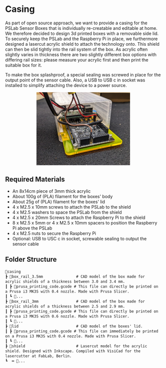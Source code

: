 # Casing

As part of open source approach, we want to provide a casing for the PSLab Sensor
Boxes that is individually re-creatable and editable at home.
We therefore decided to design 3d printed boxes with a removable side lid.
To securely keep the PSLab and the Raspberry Pi in place, we furthermore designed a
lasercut acrylic shield to attach the technology onto.
This shield can then be slid tightly into the rail system of the box.
As acrylic often slightly varies in thickness there are two slightly different box options with
differing rail sizes: please measure your acrylic first and then print the suitable box for it.

To make the box splashproof, a special sealing was screwed in place for the output point of the sensor cable.
Also, a USB to USB c in socket was installed to simplify attaching the device to a power source.

<p align="center">
    <img src="/docs/images/box_side.jpeg" alt="Casing" width="60%">
</p>

## Required Materials

- An 8x14cm piece of 3mm thick acrylic
- About 100g of (PLA) filament for the boxes' body
- About 25g of (PLA) filament for the boxes' lid
- 4 x M2.5 x 10mm screws to attach the PSLab to the shield
- 4 x M2.5 washers to space the PSLab from the shield
- 4 x M2.5 x 20mm Screws to attach the Raspberry Pi to the shield
- 8 x M2.5 x 5mm or 4 x M2.5 x 10mm spacers to position the Raspberry Pi above the PSLab
- 4 x M2.5 nuts to secure the Raspberry Pi
- Optional: USB to USC c in socket, screwable sealing to output the sensor cable

## Folder Structure

```
📂casing
┣ 📂box_rail_3.5mm               # CAD model of the box made for acrylic shields of a thickness between 3.0 and 3.4 mm.
┃ ┣ 📜prusa_printing_code.gcode # This file can directly be printed on a Prusa i3 MK3S with 0.4 nozzle. Made with Prusa Slicer.
┃ ┗ 📜...
┣ 📂box_rail_3mm                 # CAD model of the box made for acrylic shields of a thickness between 2.5 and 2.9 mm.
┃ ┣ 📜prusa_printing_code.gcode # This file can directly be printed on a Prusa i3 MK3S with 0.6 nozzle. Made with Prusa Slicer.
┃ ┗ 📜...
┣ 📂lid                          # CAD model of the boxes' lid.
┃ ┣ 📜prusa_printing_code.gcode # This file can immediately be printed on a Prusa i3 MK3S with 0.4 nozzle. Made with Prusa Slicer.
┃ ┗ 📜...
┣ 📂shield                       # Lasercut model for the acrylic shield. Designed with Inkscape. Compiled with VisiCad for the lasercutter at FabLab, Berlin.
┗  ━ 📜...
```
